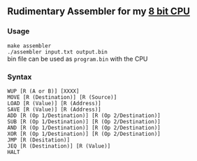 ## Rudimentary Assembler for my [8 bit CPU](https://github.com/a4rsh/8-bit-cpu)


### Usage

`make assembler`<br>
`./assembler input.txt output.bin`<br>
bin file can be used as `program.bin` with the CPU<br>

### Syntax
```WLO [R (A or B)] [XXXX]
WUP [R (A or B)] [XXXX]
MOVE [R (Destination)] [R (Source)]
LOAD [R (Value)] [R (Address)]
SAVE [R (Value)] [R (Address)]
ADD [R (Op 1/Destination)] [R (Op 2/Destination)]
SUB [R (Op 1/Destination)] [R (Op 2/Destination)]
AND [R (Op 1/Destination)] [R (Op 2/Destination)]
XOR [R (Op 1/Destination)] [R (Op 2/Destination)]
JMP [R (Desitation)]
JEQ [R (Destination)] [R (Value)]
HALT
```